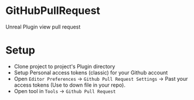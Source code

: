 # GitHubPullRequest
Unreal Plugin view pull request

# Setup

- Clone project to project's Plugin directory
- Setup Personal access tokens (classic) for your Github account
- Open `Editor Preferences` -> `Github Pull Request Settings` -> Past your access tokens (Use to down file in your repo).
- Open tool in `Tools` -> `Github Pull Request`